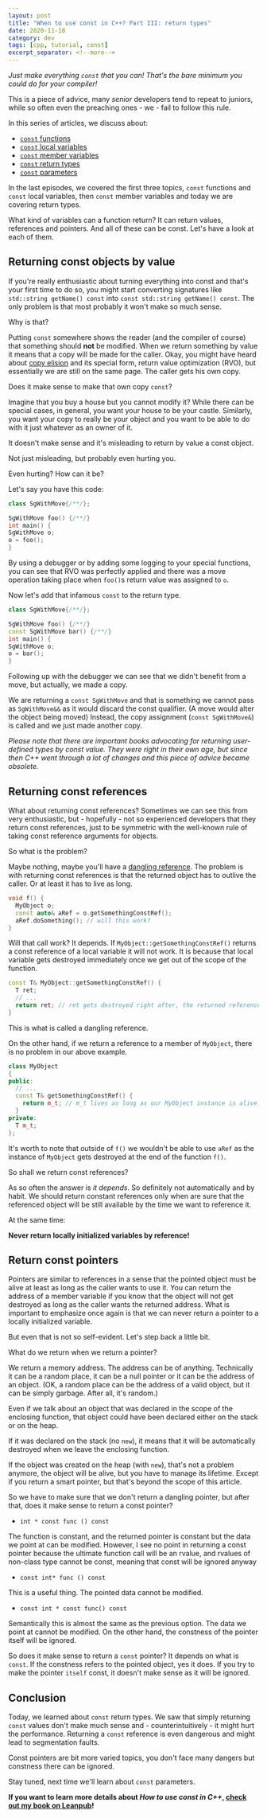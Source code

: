 ```yaml
---
layout: post
title: "When to use const in C++? Part III: return types"
date: 2020-11-18
category: dev
tags: [cpp, tutorial, const]
excerpt_separator: <!--more-->
---
```

_Just make everything `const` that you can! That's the bare minimum you could do for your compiler!_

This is a piece of advice, many _senior_ developers tend to repeat to juniors, while so often even the preaching ones - we - fail to follow this rule.
<!--more-->

In this series of articles, we discuss about:
- [`const` functions](https://www.sandordargo.com/blog/2020/11/04/when-use-const-1-functions-local-variables)
- [`const` local variables](https://www.sandordargo.com/blog/2020/11/04/when-use-const-1-functions-local-variables)
- [`const` member variables](https://www.sandordargo.com/blog/2020/11/11/when-use-const-2-member-variables)
- [`const` return types](https://www.sandordargo.com/blog/2020/11/18/when-use-const-3-return-types)
- [`const` parameters](https://www.sandordargo.com/blog/2020/11/25/when-use-const-4-parameters)

In the last episodes, we covered the first three topics, `const` functions and `const` local variables, then `const` member variables and today we are covering return types.

What kind of variables can a function return? It can return values, references and pointers. And all of these can be const. Let's have a look at each of them.

## Returning const objects by value

If you're really enthusiastic about turning everything into const and that's your first time to do so, you might start converting signatures like `std::string getName() const` into `const std::string getName() const`. The only problem is that most probably it won't make so much sense.

Why is that?

Putting `const` somewhere shows the reader (and the compiler of course) that something should **not** be modified. When we return something by value it means that a copy will be made for the caller. Okay, you might have heard about [copy elision](https://en.cppreference.com/w/cpp/language/copy_elision) and its special form, return value optimization (RVO), but essentially we are still on the same page. The caller gets his own copy.

Does it make sense to make that own copy `const`?

Imagine that you buy a house but you cannot modify it? While there can be special cases, in general, you want your house to be your castle. Similarly, you want your copy to really be your object and you want to be able to do with it just whatever as an owner of it.

It doesn't make sense and it's misleading to return by value a const object.

Not just misleading, but probably even hurting you. 

Even hurting? How can it be?

Let's say you have this code:

```cpp
class SgWithMove{/**/};

SgWithMove foo() {/**/}
int main() {
SgWithMove o;
o = foo();
}
```

By using a debugger or by adding some logging to your special functions, you can see that RVO was perfectly applied and there was a move operation taking place when `foo()`s return value was assigned to `o`.

Now let's add that infamous `const` to the return type.

```cpp
class SgWithMove{/**/};

SgWithMove foo() {/**/}
const SgWithMove bar() {/**/}
int main() {
SgWithMove o;
o = bar();
}
```

Following up with the debugger we can see that we didn't benefit from a move, but actually, we made a copy.

We are returning a `const SgWithMove` and that is something we cannot pass as `SgWithMove&&` as it would discard the const qualifier. (A move would alter the object being moved) Instead, the copy assignment (`const SgWithMove&`) is called and we just made another copy.

_Please note that there are important books advocating for returning user-defined types by const value. They were right in their own age, but since then C++ went through a lot of changes and this piece of advice became obsolete._

## Returning const references

What about returning const references? Sometimes we can see this from very enthusiastic, but - hopefully - not so experienced developers that they return const references, just to be symmetric with the well-known rule of taking const reference arguments for objects.

So what is the problem?

Maybe nothing, maybe you'll have a [dangling reference](https://en.wikipedia.org/wiki/Dangling_pointer). The problem is with returning const references is that the returned object has to outlive the caller. Or at least it has to live as long.

```cpp
void f() {
  MyObject o;
  const auto& aRef = o.getSomethingConstRef();
  aRef.doSomething(); // will this work?
}
```

Will that call work? It depends. If `MyObject::getSomethingConstRef()` returns a const reference of a local variable it will not work. It is because that local variable gets destroyed immediately once we get out of the scope of the function.

```cpp
const T& MyObject::getSomethingConstRef() {
  T ret;
  // ...
  return ret; // ret gets destroyed right after, the returned reference points at its ashes
}
```

This is what is called a dangling reference.

On the other hand, if we return a reference to a member of `MyObject`, there is no problem in our above example.

```cpp
class MyObject 
{ 
public:
  // ...
  const T& getSomethingConstRef() {
    return m_t; // m_t lives as long as our MyObject instance is alive
  }
private:
  T m_t;
};
```

It's worth to note that outside of `f()` we wouldn't be able to use `aRef` as the instance of `MyObject` gets destroyed at the end of the function `f()`.

So shall we return const references?

As so often the answer is _it depends_. So definitely not automatically and by habit. We should return constant references only when are sure that the referenced object will be still available by the time we want to reference it.

At the same time:

__Never return locally initialized variables by reference!__

## Return const pointers

Pointers are similar to references in a sense that the pointed object must be alive at least as long as the caller wants to use it. You can return the address of a member variable if you know that the object will not get destroyed as long as the caller wants the returned address. What is important to emphasize once again is that we can never return a pointer to a locally initialized variable.

But even that is not so self-evident. Let's step back a little bit. 

What do we return when we return a pointer?

We return a memory address. The address can be of anything. Technically it can be a random place, it can be a null pointer or it can be the address of an object. (OK, a random place can be the address of a valid object, but it can be simply garbage. After all, it's random.)

Even if we talk about an object that was declared in the scope of the enclosing function, that object could have been declared either on the stack or on the heap.

If it was declared on the stack (no `new`), it means that it will be automatically destroyed when we leave the enclosing function.

If the object was created on the heap (with `new`), that's not a problem anymore, the object will be alive, but you have to manage its lifetime. Except if you return a smart pointer, but that's beyond the scope of this article.

So we have to make sure that we don't return a dangling pointer, but after that, does it make sense to return a const pointer?

- `int * const func () const`

The function is constant, and the returned pointer is constant but the data we point at can be modified. However, I see no point in returning a const pointer because the ultimate function call will be an rvalue, and rvalues of non-class type cannot be const, meaning that const will be ignored anyway

- `const int* func () const`

This is a useful thing. The pointed data cannot be modified.

- `const int * const func() const`

Semantically this is almost the same as the previous option. The data we point at cannot be modified. On the other hand, the constness of the pointer itself will be ignored. 

So does it make sense to return a `const` pointer? It depends on what is `const`. If the constness refers to the pointed object, yes it does. If you try to make the pointer `itself` const, it doesn't make sense as it will be ignored.

## Conclusion

Today, we learned about `const` return types. We saw that simply returning `const` values don't make much sense and - counterintuitively - it might hurt the performance. Returning a `const` reference is even dangerous and might lead to segmentation faults.

Const pointers are bit more varied topics, you don't face many dangers but constness there can be ignored.

Stay tuned, next time we'll learn about `const` parameters.


**If you want to learn more details about _How to use const in C++_, [check out my book on Leanpub](https://leanpub.com/cppconst)!**
